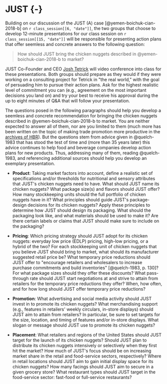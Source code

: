# JUST {-}

Building on our discussion of the JUST (A) case [@yemen-boichuk-cian-2018-b] on
`r class_session[[6, "date"]]`, the two groups that choose to develop 12-minute
presentations for our class session on `r class_session[[15, "date"]]` will be
responsible for presenting action plans that offer seemless and concrete answers
to the following question:

> How should JUST bring the chicken nuggets described in
@yemen-boichuk-cian-2018-b to market?

JUST Co-Founder and CEO [Josh Tetrick][] will video conference into class for
these presentations. Both groups should prepare as they would if they were
working on a consulting project for Tetrick in "the real world," with the goal
of persuading him to pursue their action plans. Ask for the highest realistic
level of commitment you can (e.g., agreement on the most important decisions you
land on) and try your best to receive his approval during the up to eight
minutes of Q&A that will follow your presentation.

The questions posed in the following paragraphs should help you develop a
seemless and concrete recommendation for bringing the chicken nuggets described
in @yemen-boichuk-cian-2018-b to market. You are neither expected to answer all
of them, nor are you limited to them (much more has been written on the topic of
making trade promotion more productive in the [archives of HBR][HBR]). But the
questions stem from advice given in @quelch-1983 that has stood the test of time
and (more than 35 years later) this advice continues to help food and beverage
companies develop action plans for new products. Thus, addressing many of them,
reading @quelch-1983, and referencing additional sources should help you develop
an exemplary presentation.
    
- **Product**: Taking market factors into account, define a realistic set of
specifications and/or thresholds for nutritional and sensory attributes that
JUST's chicken nuggets need to have. What should JUST name its chicken nuggets?
What package size(s) and flavors should JUST offer? How many stockkeeping units
should the full portfolio of chicken nuggets have in it? What principles should
guide JUST's package-design decisions for its chicken nuggets? Apply these
principles to determine how JUST should design its packaging. What should the
packaging look like, and what materials should be used to make it? Are there
certain labels or claims that JUST should make sure to include on the packaging?

- **Pricing**: Which pricing strategy should JUST adopt for its chicken nuggets:
everyday low price (EDLP) pricing, high-low pricing, or a hybrid of the two? For
each stockkeeping unit of chicken nuggets that you believe JUST should bring to
market, what should its manufacturer suggested retail price be? What temporary
price reductions should JUST offer to "encourage retailers and wholesalers to
increase purchase commitments and build inventories" [@quelch-1983, p. 130]? For
what package sizes should they offer these discounts? What pass-through rate
should JUST start negotiations at and strive to attain from retailers for the
temporary price reductions they offer? When, how often, and for how long should
JUST offer temporary price reductions?

- **Promotion**: What advertising and social media activity should JUST invest
in to promote its chicken nuggets? What merchandising support (e.g., features in
retailers' weekly circulars, in-store displays) should JUST aim to attain from
retailers? In particular, be sure to set targets for the size, location, and
timing of features and/or in-store displays. What slogan or message should JUST
use to promote its chicken nuggets?

- **Placement**: What retailers and regions of the United States should JUST
target for the launch of its chicken nuggets? Should JUST plan to distribute its
chicken nuggets intensively or selectively when they first hit the market? How
much of JUST's focus should be on increasing market share in the retail and
food-service sectors, respectively? Where in retail locations should JUST aim to
gain initial display space for its chicken nuggets? How many facings should JUST
aim to secure in a given grocery store? What restaurant types should JUST target
in the food-service sector: fast-food or full-service restaurants?

[HBR]: http://re5qy4sb7x.search.serialssolutions.com/log?L=RE5QY4SB7X&D=EBU&J=HARVBUSREV&P=EJP&PT=EZProxy&H=fce003a731&U=http%3A%2F%2Fproxy01.its.virginia.edu%2Flogin%3Furl%3Dhttps%3A%2F%2Fsearch.ebscohost.com%2Fdirect.asp%3Fdb%3Dbth%26jid%3DHBR%26scope%3Dsite
[josh tetrick]: https://www.linkedin.com/in/joshtetrick/